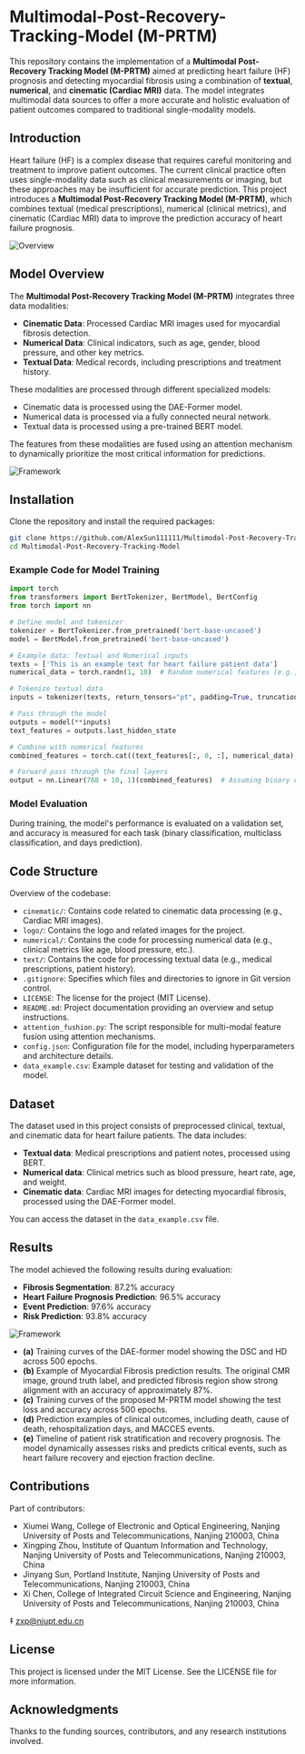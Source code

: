 # Multimodal-Post-Recovery-Tracking-Model (M-PRTM)

This repository contains the implementation of a **Multimodal Post-Recovery Tracking Model (M-PRTM)** aimed at predicting heart failure (HF) prognosis and detecting myocardial fibrosis using a combination of **textual**, **numerical**, and **cinematic (Cardiac MRI)** data. The model integrates multimodal data sources to offer a more accurate and holistic evaluation of patient outcomes compared to traditional single-modality models.

## Introduction
Heart failure (HF) is a complex disease that requires careful monitoring and treatment to improve patient outcomes. The current clinical practice often uses single-modality data such as clinical measurements or imaging, but these approaches may be insufficient for accurate prediction. This project introduces a **Multimodal Post-Recovery Tracking Model (M-PRTM)**, which combines textual (medical prescriptions), numerical (clinical metrics), and cinematic (Cardiac MRI) data to improve the prediction accuracy of heart failure prognosis.

![Overview](https://github.com/AlexSun111111/Multimodal-Post-Recovery-Tracking-Model-/blob/main/logo/Overview.png)

## Model Overview

The **Multimodal Post-Recovery Tracking Model (M-PRTM)** integrates three data modalities:

- **Cinematic Data**: Processed Cardiac MRI images used for myocardial fibrosis detection.
- **Numerical Data**: Clinical indicators, such as age, gender, blood pressure, and other key metrics.
- **Textual Data**: Medical records, including prescriptions and treatment history.

These modalities are processed through different specialized models:

- Cinematic data is processed using the DAE-Former model.
- Numerical data is processed via a fully connected neural network.
- Textual data is processed using a pre-trained BERT model.

The features from these modalities are fused using an attention mechanism to dynamically prioritize the most critical information for predictions.

![Framework](https://github.com/AlexSun111111/Multimodal-Post-Recovery-Tracking-Model-/blob/main/logo/Framework.png)


## Installation
Clone the repository and install the required packages:

```bash
git clone https://github.com/AlexSun111111/Multimodal-Post-Recovery-Tracking-Model.git
cd Multimodal-Post-Recovery-Tracking-Model
```

### Example Code for Model Training
```python
import torch
from transformers import BertTokenizer, BertModel, BertConfig
from torch import nn

# Define model and tokenizer
tokenizer = BertTokenizer.from_pretrained('bert-base-uncased')
model = BertModel.from_pretrained('bert-base-uncased')

# Example data: Textual and Numerical inputs
texts = ['This is an example text for heart failure patient data']
numerical_data = torch.randn(1, 10)  # Random numerical features (e.g., age, weight, etc.)

# Tokenize textual data
inputs = tokenizer(texts, return_tensors="pt", padding=True, truncation=True, max_length=512)

# Pass through the model
outputs = model(**inputs)
text_features = outputs.last_hidden_state

# Combine with numerical features
combined_features = torch.cat((text_features[:, 0, :], numerical_data), dim=1)

# Forward pass through the final layers
output = nn.Linear(768 + 10, 1)(combined_features)  # Assuming binary output for simplicity
```

### Model Evaluation
During training, the model's performance is evaluated on a validation set, and accuracy is measured for each task (binary classification, multiclass classification, and days prediction).

## Code Structure

Overview of the codebase:

- `cinematic/`: Contains code related to cinematic data processing (e.g., Cardiac MRI images).
- `logo/`: Contains the logo and related images for the project.
- `numerical/`: Contains the code for processing numerical data (e.g., clinical metrics like age, blood pressure, etc.).
- `text/`: Contains the code for processing textual data (e.g., medical prescriptions, patient history).
- `.gitignore`: Specifies which files and directories to ignore in Git version control.
- `LICENSE`: The license for the project (MIT License).
- `README.md`: Project documentation providing an overview and setup instructions.
- `attention_fushion.py`: The script responsible for multi-modal feature fusion using attention mechanisms.
- `config.json`: Configuration file for the model, including hyperparameters and architecture details.
- `data_example.csv`: Example dataset for testing and validation of the model.


## Dataset
The dataset used in this project consists of preprocessed clinical, textual, and cinematic data for heart failure patients. The data includes:
- **Textual data**: Medical prescriptions and patient notes, processed using BERT.
- **Numerical data**: Clinical metrics such as blood pressure, heart rate, age, and weight.
- **Cinematic data**: Cardiac MRI images for detecting myocardial fibrosis, processed using the DAE-Former model.

You can access the dataset in the `data_example.csv` file.

## Results
The model achieved the following results during evaluation:
- **Fibrosis Segmentation**: 87.2% accuracy
- **Heart Failure Prognosis Prediction**: 96.5% accuracy
- **Event Prediction**: 97.6% accuracy
- **Risk Prediction**: 93.8% accuracy
  
![Framework](https://github.com/AlexSun111111/Multimodal-Post-Recovery-Tracking-Model-/blob/main/logo/Results.png)

- **(a)** Training curves of the DAE-former model showing the DSC and HD across 500 epochs.
- **(b)** Example of Myocardial Fibrosis prediction results. The original CMR image, ground truth label, and predicted fibrosis region show strong alignment with an accuracy of approximately 87%.
- **(c)** Training curves of the proposed M-PRTM model showing the test loss and accuracy across 500 epochs.
- **(d)** Prediction examples of clinical outcomes, including death, cause of death, rehospitalization days, and MACCES events.
- **(e)** Timeline of patient risk stratification and recovery prognosis. The model dynamically assesses risks and predicts critical events, such as heart failure recovery and ejection fraction decline.


## Contributions
Part of contributors:
- Xiumei Wang, College of Electronic and Optical Engineering, Nanjing University of Posts and Telecommunications, Nanjing 210003, China
- Xingping Zhou, Institute of Quantum Information and Technology, Nanjing University of Posts and Telecommunications, Nanjing 210003, China
- Jinyang Sun, Portland Institute, Nanjing University of Posts and Telecommunications, Nanjing 210003, China
- Xi Chen, College of Integrated Circuit Science and Engineering, Nanjing University of Posts and Telecommunications, Nanjing 210003, China
 
‡ zxp@njupt.edu.cn  

## License
This project is licensed under the MIT License. See the LICENSE file for more information.

## Acknowledgments
Thanks to the funding sources, contributors, and any research institutions involved.
